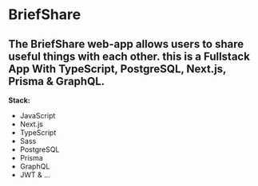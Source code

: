 # BriefShare
The **BriefShare** web-app allows users to share useful things with each other.
this is a Fullstack App With TypeScript, PostgreSQL, Next.js, Prisma & GraphQL.
------------
**Stack:**
- JavaScript
- Next.js
- TypeScript
- Sass
- PostgreSQL
- Prisma
- GraphQL
- JWT
& ...